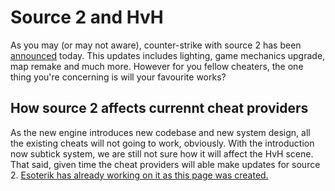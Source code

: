 # Source 2 and HvH

As you may (or may not aware), counter-strike with source 2 has been [announced](https://www.counter-strike.net/cs2) today. This updates includes lighting, game mechanics upgrade, map remake and much more. However for you fellow cheaters, the one thing you're concerning is will your favourite works?

## How source 2 affects currennt cheat providers

As the new engine introduces new codebase and new system design, all the existing cheats will not going to work, obviously. With the introduction now subtick system, we are still not sure how it will affect the HvH scene. That said, given time the cheat providers will able make updates for source 2. [Esoterik has already working on it as this page was created.](https://twitter.com/gamesensicals/status/1638700560885923840/photo/1)
